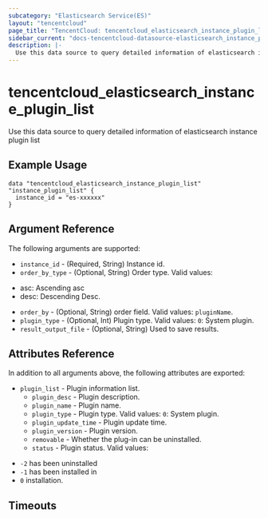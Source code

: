 ```yaml
---
subcategory: "Elasticsearch Service(ES)"
layout: "tencentcloud"
page_title: "TencentCloud: tencentcloud_elasticsearch_instance_plugin_list"
sidebar_current: "docs-tencentcloud-datasource-elasticsearch_instance_plugin_list"
description: |-
  Use this data source to query detailed information of elasticsearch instance plugin list
---
```


# tencentcloud_elasticsearch_instance_plugin_list

Use this data source to query detailed information of elasticsearch instance plugin list

## Example Usage

```hcl
data "tencentcloud_elasticsearch_instance_plugin_list" "instance_plugin_list" {
  instance_id = "es-xxxxxx"
}
```

## Argument Reference

The following arguments are supported:

* `instance_id` - (Required, String) Instance id.
* `order_by_type` - (Optional, String) Order type. Valid values:
- asc: Ascending asc
- desc: Descending Desc.
* `order_by` - (Optional, String) order field. Valid values: `pluginName`.
* `plugin_type` - (Optional, Int) Plugin type. Valid values: `0`: System plugin.
* `result_output_file` - (Optional, String) Used to save results.

## Attributes Reference

In addition to all arguments above, the following attributes are exported:

* `plugin_list` - Plugin information list.
  * `plugin_desc` - Plugin description.
  * `plugin_name` - Plugin name.
  * `plugin_type` - Plugin type. Valid values: `0`: System plugin.
  * `plugin_update_time` - Plugin update time.
  * `plugin_version` - Plugin version.
  * `removable` - Whether the plug-in can be uninstalled.
  * `status` - Plugin status. Valid values:
- `-2` has been uninstalled
- `-1` has been installed in
- `0` installation.


## Timeouts

<no value>



